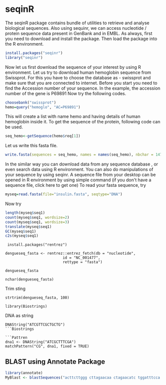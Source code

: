# seqinR
The seqinR package contains bundle of utilities to retrieve and analyse biological sequences. Also using sequinr, we can access nucleotide / protein sequence data present in GenBank and in EMBL. 
As always, first you need to download and install the package. Then load the package into the R environment.

```R
install.packages("seqinr") 
library("seqinr")
```

Now let us first download the sequence of your interest by using R environment. Let us try to download human hemoglobin sequence from Swissprot. For this you have to choose the database as - swissprot and make sure that you are connected to internet. Before you start you need to find the Accession number of your sequence. In the example, the accession number of the gene is P69891  Now try the following codes.

```R
choosebank("swissprot")
hemo=query("hemoglo", "AC=P69891")
```

This will create a list with name hemo and having details of human hemoglobin inside it.  To get the sequence of the protein, following code can be used.

```R
seq_hemo<-getSequence(hemo$req[1])
```
Let us write this fasta file.
```R
write.fasta(sequences = seq_hemo, names = names(seq_hemo), nbchar = 147, file.out = "NewfileHemo")
```
In the similar way you can download data from any sequence database , or even search data using R environment. 
You can also do manipulations of your sequence by using seqinr. A sequence file from your desktop can be opened in R environment by using simple command (if you don't have a sequence file,
click here to get one) 
To read your fasta sequence, try 

```R
myseq=read.fasta(file="insulin.fasta", seqtype="DNA")
```

Now try 
```R
length(myseq$seq1) 
count(myseq$seq1, wordsize=2)
count(myseq$seq1, wordsize=3)
translate(myseq$seq1) 
GC(myseq$seq1) 
c2s(myseq$seq1)
```


```install packages
 install.packages("rentrez")
```

```import sequence
dengueseq_fasta <- rentrez::entrez_fetch(db = "nucleotide", 
                          id = "NC_001477", 
                          rettype = "fasta")
```
```fasta                          
dengueseq_fasta
```
```count char 
nchar(dengueseq_fasta)
```
Trim sting 

```Trim sting 
strtrim(dengueseq_fasta, 100)
```

```Biostrings 
library(Biostrings)
```
DNA as string
```DNA
DNAString("ATCGTTCGCTGCTG")
```Biostrings 

```Pattren 
dna1 <- DNAString("ATCGCTTTCGA")
matchPattern("CG", dna1, fixed = TRUE)
```




## BLAST using Annotate Package

```R
library(annotate)
MyBlast <- blastSequences("acttcttggg cttagaacaa ctagaacatc tggatttcca gcattccaat ttgaaacaaa")
```


